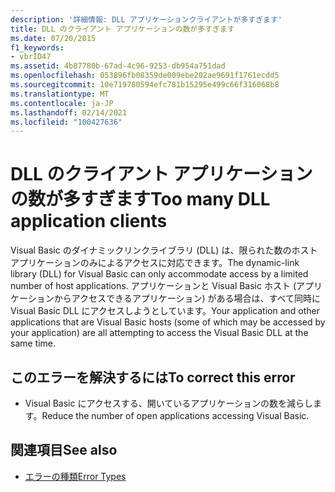 ```yaml
---
description: '詳細情報: DLL アプリケーションクライアントが多すぎます'
title: DLL のクライアント アプリケーションの数が多すぎます
ms.date: 07/20/2015
f1_keywords:
- vbrID47
ms.assetid: 4b87780b-67ad-4c96-9253-db954a751dad
ms.openlocfilehash: 053896fb08359de009ebe202ae9691f1761ecdd5
ms.sourcegitcommit: 10e719780594efc781b15295e499c66f316068b8
ms.translationtype: MT
ms.contentlocale: ja-JP
ms.lasthandoff: 02/14/2021
ms.locfileid: "100427636"
---
```

# <a name="too-many-dll-application-clients"></a><span data-ttu-id="0d689-103">DLL のクライアント アプリケーションの数が多すぎます</span><span class="sxs-lookup"><span data-stu-id="0d689-103">Too many DLL application clients</span></span>

<span data-ttu-id="0d689-104">Visual Basic のダイナミックリンクライブラリ (DLL) は、限られた数のホストアプリケーションのみによるアクセスに対応できます。</span><span class="sxs-lookup"><span data-stu-id="0d689-104">The dynamic-link library (DLL) for Visual Basic can only accommodate access by a limited number of host applications.</span></span> <span data-ttu-id="0d689-105">アプリケーションと Visual Basic ホスト (アプリケーションからアクセスできるアプリケーション) がある場合は、すべて同時に Visual Basic DLL にアクセスしようとしています。</span><span class="sxs-lookup"><span data-stu-id="0d689-105">Your application and other applications that are Visual Basic hosts (some of which may be accessed by your application) are all attempting to access the Visual Basic DLL at the same time.</span></span>  
  
## <a name="to-correct-this-error"></a><span data-ttu-id="0d689-106">このエラーを解決するには</span><span class="sxs-lookup"><span data-stu-id="0d689-106">To correct this error</span></span>  
  
- <span data-ttu-id="0d689-107">Visual Basic にアクセスする、開いているアプリケーションの数を減らします。</span><span class="sxs-lookup"><span data-stu-id="0d689-107">Reduce the number of open applications accessing Visual Basic.</span></span>  
  
## <a name="see-also"></a><span data-ttu-id="0d689-108">関連項目</span><span class="sxs-lookup"><span data-stu-id="0d689-108">See also</span></span>

- [<span data-ttu-id="0d689-109">エラーの種類</span><span class="sxs-lookup"><span data-stu-id="0d689-109">Error Types</span></span>](../programming-guide/language-features/error-types.md)
